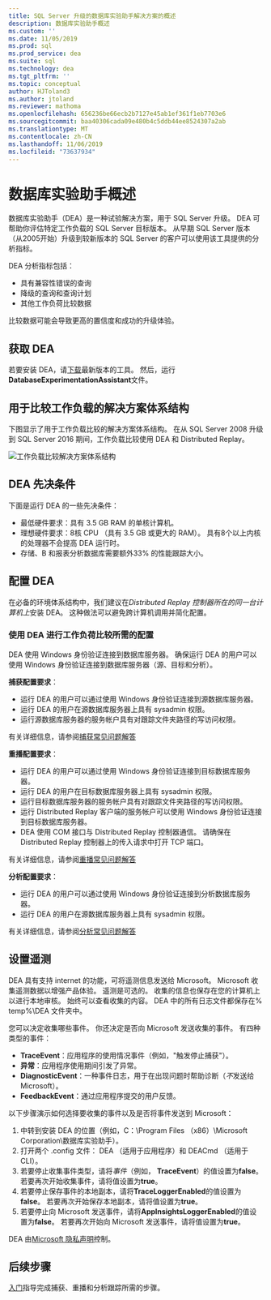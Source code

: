 ```yaml
---
title: SQL Server 升级的数据库实验助手解决方案的概述
description: 数据库实验助手概述
ms.custom: ''
ms.date: 11/05/2019
ms.prod: sql
ms.prod_service: dea
ms.suite: sql
ms.technology: dea
ms.tgt_pltfrm: ''
ms.topic: conceptual
author: HJToland3
ms.author: jtoland
ms.reviewer: mathoma
ms.openlocfilehash: 656236be66ecb2b7127e45ab1ef361f1eb7703e6
ms.sourcegitcommit: baa40306cada09e480b4c5ddb44ee8524307a2ab
ms.translationtype: MT
ms.contentlocale: zh-CN
ms.lasthandoff: 11/06/2019
ms.locfileid: "73637934"
---
```

# <a name="overview-of-database-experimentation-assistant"></a>数据库实验助手概述

数据库实验助手（DEA）是一种试验解决方案，用于 SQL Server 升级。 DEA 可帮助你评估特定工作负载的 SQL Server 目标版本。 从早期 SQL Server 版本（从2005开始）升级到较新版本的 SQL Server 的客户可以使用该工具提供的分析指标。

DEA 分析指标包括：

- 具有兼容性错误的查询
- 降级的查询和查询计划
- 其他工作负荷比较数据

比较数据可能会导致更高的置信度和成功的升级体验。

## <a name="get-dea"></a>获取 DEA

若要安装 DEA，请[下载](https://www.microsoft.com/download/details.aspx?id=54090)最新版本的工具。 然后，运行**DatabaseExperimentationAssistant**文件。

## <a name="solution-architecture-for-comparing-workloads"></a>用于比较工作负载的解决方案体系结构

下图显示了用于工作负载比较的解决方案体系结构。 在从 SQL Server 2008 升级到 SQL Server 2016 期间，工作负载比较使用 DEA 和 Distributed Replay。

![工作负载比较解决方案体系结构](./media/database-experimentation-assistant-overview/dea-overview-compare-solution-architecture.png)

## <a name="dea-prerequisites"></a>DEA 先决条件

下面是运行 DEA 的一些先决条件：

- 最低硬件要求：具有 3.5 GB RAM 的单核计算机。
- 理想硬件要求：8核 CPU （具有 3.5 GB 或更大的 RAM）。 具有8个以上内核的处理器不会提高 DEA 运行时。
- 存储、B 和报表分析数据库需要额外33% 的性能跟踪大小。

## <a name="configure-dea"></a>配置 DEA

在必备的环境体系结构中，我们建议在*Distributed Replay 控制器所在的同一台计算机上*安装 DEA。 这种做法可以避免跨计算机调用并简化配置。

### <a name="required-configuration-for-workload-comparison-by-using-dea"></a>使用 DEA 进行工作负荷比较所需的配置

DEA 使用 Windows 身份验证连接到数据库服务器。 确保运行 DEA 的用户可以使用 Windows 身份验证连接到数据库服务器（源、目标和分析）。

**捕获配置要求**：

- 运行 DEA 的用户可以通过使用 Windows 身份验证连接到源数据库服务器。
- 运行 DEA 的用户在源数据库服务器上具有 sysadmin 权限。
- 运行源数据库服务器的服务帐户具有对跟踪文件夹路径的写访问权限。

有关详细信息，请参阅[捕获常见问题解答](database-experimentation-assistant-capture-trace.md#frequently-asked-questions-about-trace-capture)

**重播配置要求**： 

- 运行 DEA 的用户可以通过使用 Windows 身份验证连接到目标数据库服务器。
- 运行 DEA 的用户在目标数据库服务器上具有 sysadmin 权限。
- 运行目标数据库服务器的服务帐户具有对跟踪文件夹路径的写访问权限。
- 运行 Distributed Replay 客户端的服务帐户可以使用 Windows 身份验证连接到目标数据库服务器。
- DEA 使用 COM 接口与 Distributed Replay 控制器通信。 请确保在 Distributed Replay 控制器上的传入请求中打开 TCP 端口。

有关详细信息，请参阅[重播常见问题解答](database-experimentation-assistant-replay-trace.md#frequently-asked-questions-about-trace-replay)

**分析配置要求**：

- 运行 DEA 的用户可以通过使用 Windows 身份验证连接到分析数据库服务器。
- 运行 DEA 的用户在源数据库服务器上具有 sysadmin 权限。

有关详细信息，请参阅[分析常见问题解答](database-experimentation-assistant-create-report.md#frequently-asked-questions-about-analysis-reports)

## <a name="set-up-telemetry"></a>设置遥测

DEA 具有支持 internet 的功能，可将遥测信息发送给 Microsoft。 Microsoft 收集遥测数据以增强产品体验。 遥测是可选的。 收集的信息也保存在您的计算机上以进行本地审核。 始终可以查看收集的内容。 DEA 中的所有日志文件都保存在% temp%\\DEA 文件夹中。

您可以决定收集哪些事件。 你还决定是否向 Microsoft 发送收集的事件。 有四种类型的事件：

- **TraceEvent**：应用程序的使用情况事件（例如，"触发停止捕获"）。
- **异常**：应用程序使用期间引发了异常。
- **DiagnosticEvent**：一种事件日志，用于在出现问题时帮助诊断（*不*发送给 Microsoft）。
- **FeedbackEvent**：通过应用程序提交的用户反馈。

以下步骤演示如何选择要收集的事件以及是否将事件发送到 Microsoft：

1. 中转到安装 DEA 的位置（例如，C：\\Program Files （x86）\\Microsoft Corporation\\数据库实验助手）。
2. 打开两个 .config 文件： DEA （适用于应用程序）和 DEACmd （适用于 CLI）。
3. 若要停止收集事件类型，请将*事件*（例如， **TraceEvent**）的值设置为**false**。 若要再次开始收集事件，请将值设置为**true**。
4. 若要停止保存事件的本地副本，请将**TraceLoggerEnabled**的值设置为**false**。 若要再次开始保存本地副本，请将值设置为**true**。
5. 若要停止向 Microsoft 发送事件，请将**AppInsightsLoggerEnabled**的值设置为**false**。 若要再次开始向 Microsoft 发送事件，请将值设置为**true**。

DEA 由[Microsoft 隐私声明](https://aka.ms/dea-privacy)控制。

## <a name="next-steps"></a>后续步骤

[入门](database-experimentation-assistant-get-started.md)指导完成捕获、重播和分析跟踪所需的步骤。
